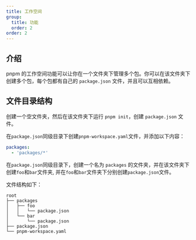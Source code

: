 ```yaml
---
title: 工作空间
group:
  title: 功能
  order: 2
order: 2
---
```


## 介绍

pnpm 的工作空间功能可以让你在一个文件夹下管理多个包。你可以在该文件夹下创建多个包，每个包都有自己的 `package.json` 文件，并且可以互相依赖。

## 文件目录结构

创建一个空文件夹，然后在该文件夹下运行 `pnpm init`，创建 `package.json` 文件。

在`package.json`同级目录下创建`pnpm-workspace.yaml`文件，并添加以下内容：

```yaml
packages:
  - 'packages/*'
```

在`package.json`同级目录下，创建一个名为 `packages` 的文件夹，并在该文件夹下创建`foo`和`bar`文件夹, 并在`foo`和`bar`文件夹下分别创建`package.json`文件。

文件结构如下：

```
root
├── packages
│   ├── foo
│   │   └── package.json
│   └── bar
│       └── package.json
├── package.json
└── pnpm-workspace.yaml
```
